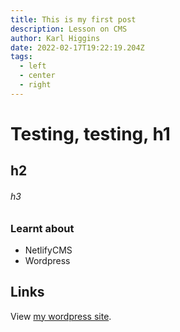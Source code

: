 ```yaml
---
title: This is my first post
description: Lesson on CMS
author: Karl Higgins
date: 2022-02-17T19:22:19.204Z
tags:
  - left
  - center
  - right
---
```

# Testing, testing, h1

## h2

###### h3

### Learnt about

* NetlifyCMS
* Wordpress

## Links

View [my wordpress site](https://wordpress.com/site-editor/karlsfirstwpsite.wordpress.com).